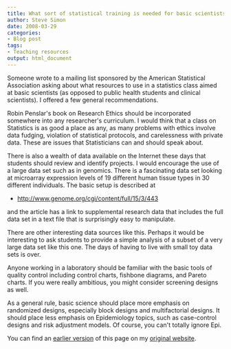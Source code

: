 ```yaml
---
title: What sort of statistical training is needed for basic scientists?
author: Steve Simon
date: 2008-03-29
categories:
- Blog post
tags:
- Teaching resources
output: html_document
---
```

Someone wrote to a mailing list sponsored by the American Statistical
Association asking about what resources to use in a statistics class
aimed at basic scientists (as opposed to public health students and
clinical scientists). I offered a few general recommendations.

Robin Penslar\'s book on Research Ethics should be incorporated
somewhere into any researcher\'s curriculum. I would think that a class
on Statistics is as good a place as any, as many problems with ethics
involve data fudging, violation of statistical protocols, and
carelessness with private data. These are issues that Statisticians can
and should speak about.

There is also a wealth of data available on the Internet these days that
students should review and identify projects. I would encourage the use
of a large data set such as in genomics. There is a fascinating data set
looking at microarray expression levels of 19 different human tissue
types in 30 different individuals. The basic setup is described at

-   <http://www.genome.org/cgi/content/full/15/3/443>

and the article has a link to supplemental research data that includes
the full data set in a text file that is surprisingly easy to
manipulate.

There are other interesting data sources like this. Perhaps it would be
interesting to ask students to provide a simple analysis of a subset of
a very large data set like this one. The days of having to live with
small toy data sets is over.

Anyone working in a laboratory should be familiar with the basic tools
of quality control including control charts, fishbone diagrams, and
Pareto charts. If you were really ambitious, you might consider
screening designs as well.

As a general rule, basic science should place more emphasis on
randomized designs, especially block designs and multifactorial designs.
It should place less emphasis on Epidemiology topics, such as
case-control designs and risk adjustment models. Of course, you can\'t
totally ignore Epi.

You can find an [earlier version][sim1] of this page on my [original website][sim2].

[sim1]: http://www.pmean.com/08/BasicScientists.html
[sim2]: http://www.pmean.com/original_site.html
